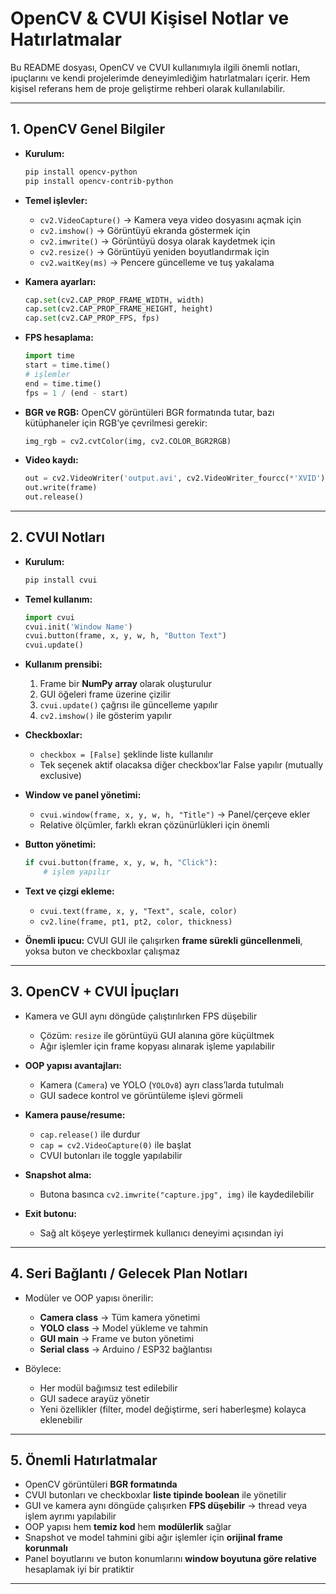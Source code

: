 # OpenCV & CVUI Kişisel Notlar ve Hatırlatmalar

Bu README dosyası, OpenCV ve CVUI kullanımıyla ilgili önemli notları, ipuçlarını ve kendi projelerimde deneyimlediğim hatırlatmaları içerir. Hem kişisel referans hem de proje geliştirme rehberi olarak kullanılabilir.

---

## 1. OpenCV Genel Bilgiler

* **Kurulum:**

  ```bash
  pip install opencv-python
  pip install opencv-contrib-python
  ```

* **Temel işlevler:**

  * `cv2.VideoCapture()` → Kamera veya video dosyasını açmak için
  * `cv2.imshow()` → Görüntüyü ekranda göstermek için
  * `cv2.imwrite()` → Görüntüyü dosya olarak kaydetmek için
  * `cv2.resize()` → Görüntüyü yeniden boyutlandırmak için
  * `cv2.waitKey(ms)` → Pencere güncelleme ve tuş yakalama

* **Kamera ayarları:**

  ```python
  cap.set(cv2.CAP_PROP_FRAME_WIDTH, width)
  cap.set(cv2.CAP_PROP_FRAME_HEIGHT, height)
  cap.set(cv2.CAP_PROP_FPS, fps)
  ```

* **FPS hesaplama:**

  ```python
  import time
  start = time.time()
  # işlemler
  end = time.time()
  fps = 1 / (end - start)
  ```

* **BGR ve RGB:**
  OpenCV görüntüleri BGR formatında tutar, bazı kütüphaneler için RGB’ye çevrilmesi gerekir:

  ```python
  img_rgb = cv2.cvtColor(img, cv2.COLOR_BGR2RGB)
  ```

* **Video kaydı:**

  ```python
  out = cv2.VideoWriter('output.avi', cv2.VideoWriter_fourcc(*'XVID'), fps, (width, height))
  out.write(frame)
  out.release()
  ```

---

## 2. CVUI Notları

* **Kurulum:**

  ```bash
  pip install cvui
  ```

* **Temel kullanım:**

  ```python
  import cvui
  cvui.init('Window Name')
  cvui.button(frame, x, y, w, h, "Button Text")
  cvui.update()
  ```

* **Kullanım prensibi:**

  1. Frame bir **NumPy array** olarak oluşturulur
  2. GUI öğeleri frame üzerine çizilir
  3. `cvui.update()` çağrısı ile güncelleme yapılır
  4. `cv2.imshow()` ile gösterim yapılır

* **Checkboxlar:**

  * `checkbox = [False]` şeklinde liste kullanılır
  * Tek seçenek aktif olacaksa diğer checkbox’lar False yapılır (mutually exclusive)

* **Window ve panel yönetimi:**

  * `cvui.window(frame, x, y, w, h, "Title")` → Panel/çerçeve ekler
  * Relative ölçümler, farklı ekran çözünürlükleri için önemli

* **Button yönetimi:**

  ```python
  if cvui.button(frame, x, y, w, h, "Click"):
      # işlem yapılır
  ```

* **Text ve çizgi ekleme:**

  * `cvui.text(frame, x, y, "Text", scale, color)`
  * `cv2.line(frame, pt1, pt2, color, thickness)`

* **Önemli ipucu:**
  CVUI GUI ile çalışırken **frame sürekli güncellenmeli**, yoksa buton ve checkboxlar çalışmaz

---

## 3. OpenCV + CVUI İpuçları

* Kamera ve GUI aynı döngüde çalıştırılırken FPS düşebilir

  * Çözüm: `resize` ile görüntüyü GUI alanına göre küçültmek
  * Ağır işlemler için frame kopyası alınarak işleme yapılabilir

* **OOP yapısı avantajları:**

  * Kamera (`Camera`) ve YOLO (`YOLOv8`) ayrı class’larda tutulmalı
  * GUI sadece kontrol ve görüntüleme işlevi görmeli

* **Kamera pause/resume:**

  * `cap.release()` ile durdur
  * `cap = cv2.VideoCapture(0)` ile başlat
  * CVUI butonları ile toggle yapılabilir

* **Snapshot alma:**

  * Butona basınca `cv2.imwrite("capture.jpg", img)` ile kaydedilebilir

* **Exit butonu:**

  * Sağ alt köşeye yerleştirmek kullanıcı deneyimi açısından iyi

---

## 4. Seri Bağlantı / Gelecek Plan Notları

* Modüler ve OOP yapısı önerilir:

  * **Camera class** → Tüm kamera yönetimi
  * **YOLO class** → Model yükleme ve tahmin
  * **GUI main** → Frame ve buton yönetimi
  * **Serial class** → Arduino / ESP32 bağlantısı

* Böylece:

  * Her modül bağımsız test edilebilir
  * GUI sadece arayüz yönetir
  * Yeni özellikler (filter, model değiştirme, seri haberleşme) kolayca eklenebilir

---

## 5. Önemli Hatırlatmalar

* OpenCV görüntüleri **BGR formatında**
* CVUI butonları ve checkboxlar **liste tipinde boolean** ile yönetilir
* GUI ve kamera aynı döngüde çalışırken **FPS düşebilir** → thread veya işlem ayrımı yapılabilir
* OOP yapısı hem **temiz kod** hem **modülerlik** sağlar
* Snapshot ve model tahmini gibi ağır işlemler için **orijinal frame korunmalı**
* Panel boyutlarını ve buton konumlarını **window boyutuna göre relative** hesaplamak iyi bir pratiktir

---

